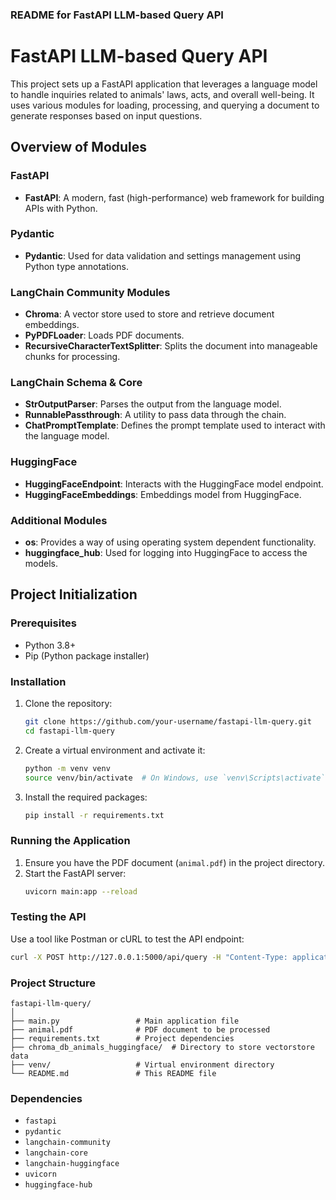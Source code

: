 ### README for FastAPI LLM-based Query API

# FastAPI LLM-based Query API

This project sets up a FastAPI application that leverages a language model to handle inquiries related to animals' laws, acts, and overall well-being. It uses various modules for loading, processing, and querying a document to generate responses based on input questions.

## Overview of Modules

### FastAPI
- **FastAPI**: A modern, fast (high-performance) web framework for building APIs with Python.

### Pydantic
- **Pydantic**: Used for data validation and settings management using Python type annotations.

### LangChain Community Modules
- **Chroma**: A vector store used to store and retrieve document embeddings.
- **PyPDFLoader**: Loads PDF documents.
- **RecursiveCharacterTextSplitter**: Splits the document into manageable chunks for processing.

### LangChain Schema & Core
- **StrOutputParser**: Parses the output from the language model.
- **RunnablePassthrough**: A utility to pass data through the chain.
- **ChatPromptTemplate**: Defines the prompt template used to interact with the language model.

### HuggingFace
- **HuggingFaceEndpoint**: Interacts with the HuggingFace model endpoint.
- **HuggingFaceEmbeddings**: Embeddings model from HuggingFace.

### Additional Modules
- **os**: Provides a way of using operating system dependent functionality.
- **huggingface_hub**: Used for logging into HuggingFace to access the models.

## Project Initialization

### Prerequisites

- Python 3.8+
- Pip (Python package installer)

### Installation

1. Clone the repository:
    ```sh
    git clone https://github.com/your-username/fastapi-llm-query.git
    cd fastapi-llm-query
    ```

2. Create a virtual environment and activate it:
    ```sh
    python -m venv venv
    source venv/bin/activate  # On Windows, use `venv\Scripts\activate`
    ```

3. Install the required packages:
    ```sh
    pip install -r requirements.txt
    ```


### Running the Application

1. Ensure you have the PDF document (`animal.pdf`) in the project directory.
2. Start the FastAPI server:
    ```sh
    uvicorn main:app --reload
    ```

### Testing the API

Use a tool like Postman or cURL to test the API endpoint:

```sh
curl -X POST http://127.0.0.1:5000/api/query -H "Content-Type: application/json" -d '{"question":"What are the animal laws in India?"}'
```

### Project Structure

```
fastapi-llm-query/
│
├── main.py                 # Main application file
├── animal.pdf              # PDF document to be processed
├── requirements.txt        # Project dependencies
├── chroma_db_animals_huggingface/  # Directory to store vectorstore data
├── venv/                   # Virtual environment directory
└── README.md               # This README file
```

### Dependencies

- `fastapi`
- `pydantic`
- `langchain-community`
- `langchain-core`
- `langchain-huggingface`
- `uvicorn`
- `huggingface-hub`

